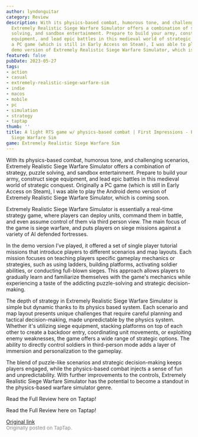 ```yaml
---
author: lyndonguitar
category: Review
description: With its physics-based combat, humorous tone, and challenging scenarios,
  Extremely Realistic Siege Warfare Simulator offers a combination of strategy, puzzle
  solving, and sandbox entertainment. Prepare to build your army, construct siege
  equipment, and lead epic battles in this medieval world of strategic conquest. Originally
  a PC game (which is still in Early Access on Steam), I was able to play the Android
  demo version of Extremely Realistic Siege Warfare Simulator, which is coming soon.
featured: false
pubDate: 2023-05-27
tags:
- action
- casual
- extremely-realistic-siege-warfare-sim
- indie
- macos
- mobile
- pc
- simulation
- strategy
- taptap
thumb: ''
title: A light RTS game w/ physics-based combat | First Impressions - Extremely Realistic
  Siege Warfare Sim
game: Extremely Realistic Siege Warfare Sim
---
```

With its physics-based combat, humorous tone, and challenging scenarios, Extremely Realistic Siege Warfare Simulator offers a combination of strategy, puzzle solving, and sandbox entertainment. Prepare to build your army, construct siege equipment, and lead epic battles in this medieval world of strategic conquest. Originally a PC game (which is still in Early Access on Steam), I was able to play the Android demo version of Extremely Realistic Siege Warfare Simulator, which is coming soon.

Extremely Realistic Siege Warfare Simulator is essentially a real-time strategy game, where players can deploy units, command them in battle, and even assume control of them via third person view. The main focus of the game is siege warfare, and puts players on siege missions against a variety of AI defended fortresses.

In the demo version I’ve played, it offered a set of single player tutorial missions that introduce players to different scenarios and map layouts. Each mission focuses on teaching players specific gameplay mechanics or strategies, such as using ladders, building platforms, activating soldier abilities, or conducting full-blown sieges. This approach allows players to gradually learn and familiarize themselves with the game's mechanics while experiencing a taste of the addicting puzzle-solving and strategic decision-making.

The depth of strategy in Extremely Realistic Siege Warfare Simulator is simple but dynamic thanks to its physics based system. Each scenario and map layout presents unique challenges that require careful planning and tactical decision-making, made unpredictable by the physics system. Whether it's utilizing siege equipment, stacking platforms on top of each other to create a backdoor entry, coordinating unit movements, or exploiting enemy weaknesses, the game offers a wide range of strategic options. The ability to directly control soldiers in third-person mode adds a layer of immersion and personalization to the gameplay.

The blend of puzzle-like scenarios and strategic decision-making keeps players engaged, while the physics-based combat injects a sense of fun and unpredictability. With further improvements to the controls, Extremely Realistic Siege Warfare Simulator has the potential to become a standout in the physics-based warfare simulator genre.

Read the Full Review here on Taptap!

Read the Full Review here on Taptap!

[Original link](https://www.taptap.io/post/5671670)<br><span style="font-size: 0.95em; color: #888;">Originally posted on TapTap.</span>